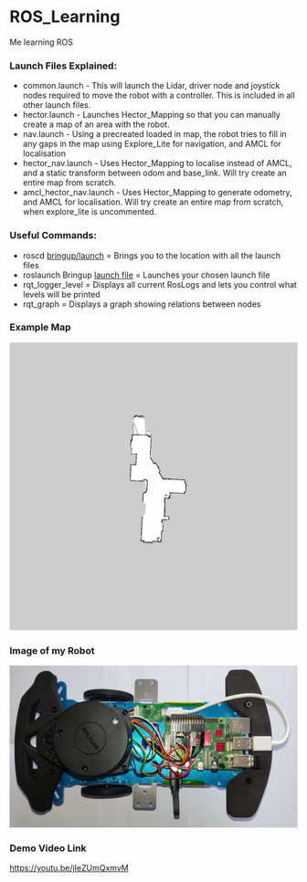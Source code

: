 # ROS_Learning
Me learning ROS

### Launch Files Explained:
* common.launch - This will launch the Lidar, driver node and joystick nodes required to move the robot with a controller. This is included in all other launch files.
* hector.launch - Launches Hector_Mapping so that you can manually create a map of an area with the robot.
* nav.launch - Using a precreated loaded in map, the robot tries to fill in any gaps in the map using Explore_Lite for navigation, and AMCL for localisation
* hector_nav.launch - Uses Hector_Mapping to localise instead of AMCL, and a static transform between odom and base_link. Will try create an entire map from scratch.
* amcl_hector_nav.launch - Uses Hector_Mapping to generate odometry, and AMCL for localisation. Will try create an entire map from scratch, when explore_lite is uncommented.

### Useful Commands:
* roscd [bringup/launch](/src/bringup/launch) = Brings you to the location with all the launch files
* roslaunch Bringup [launch file](/src/bringup/launch) = Launches your chosen launch file
* rqt_logger_level = Displays all current RosLogs and lets you control what levels will be printed
* rqt_graph = Displays a graph showing relations between nodes

### Example Map
![An image of an example map, generated by Hector_Mapping of my environment](/src/hall_map.png)

### Image of my Robot
![A photo of the robot I used](/src/Robot.png)

### Demo Video Link
https://youtu.be/jIeZUmQxmvM
